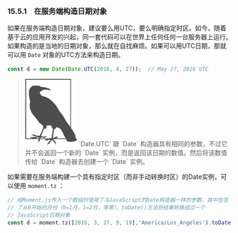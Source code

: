 ### 15.5.1　在服务端构造日期对象

如果在服务端构造日期对象，建议要么用UTC，要么明确指定时区。如今，随着基于云的应用开发的兴起，同一套代码可以在世界上任何任何一台服务器上运行。如果构造的是当地的日期对象，那么就在自找麻烦。如果可以用UTC日期，那就可以用 `Date` 对象的UTC方法来构造日期。

```javascript
const d = new Date(Date.UTC(2016, 4, 27));  // May 27, 2016 UTC
```

> <img class="my_markdown" src="../images/2.png" style="width:116px;  height: 151px; " width="10%"/>
> `Date.UTC` 跟 `Date` 构造器具有相同的参数，不过它并不会返回一个新的 `Date` 实例，而是返回该日期的数值。然后将该数值传给 `Date` 构造器去创建一个 `Date` 实例。

如果需要在服务端构建一个具有指定时区（而非手动转换时区）的Date实例，可以使用 `moment.tz` ：

```javascript
// 给Moment.js传入一个数组时使用了与JavaScript的Date构造器一样的参数，其中包含
// 了从0开始的月份（0=1月，1=2月，等等）。toDate()方法将结果转换成过一个
// JavaScript日期对象
const d = moment.tz([2016, 3, 27, 9, 19],'America/Los_Angeles').toDate();
```

